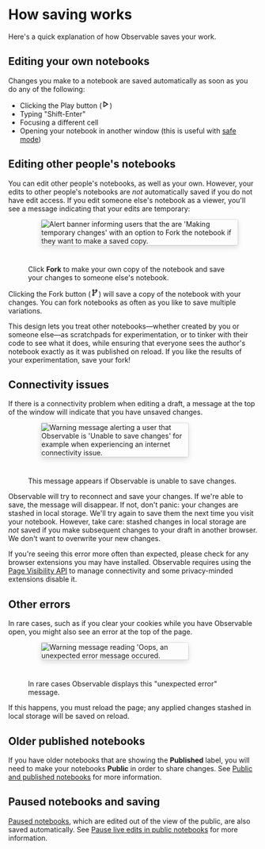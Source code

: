 # How saving works

Here's a quick explanation of how Observable saves your work.

## Editing your own notebooks

Changes you make to a notebook are saved automatically as soon as you do any of the following:
- Clicking the Play button (<svg style="display: inline !important;" width="16" height="16" class="db bump" stroke="currentColor" stroke-width="1.5" stroke-linejoin="round" fill="none"><path d="M4 3L12 8L4 13Z"></path></svg>)
- Typing "Shift-Enter"
- Focusing a different cell
- Opening your notebook in another window (this is useful with [safe mode](https://observablehq.com/@observablehq/safe-mode?collection=@observablehq/visualizing-debugging-notebooks))

## Editing other people's notebooks

You can edit other people's notebooks, as well as your own. However, your edits to other people's notebooks are *not* automatically saved if you do not have edit access. If you edit someone else's notebook as a viewer, you'll see a message indicating that your edits are temporary:

<figure>
  <img
    style="border-radius:2px;box-shadow:0 4px 12px rgba(0,0,0,0.15), 0 0 0 1px rgba(0, 0, 0, 0.1);margin-left:27px;margin-bottom:40px;max-width: ${width}"
    src="/saving-and-history/how-saving-works/makingTempEdits.png" alt="Alert banner informing users that the are 'Making temporary changes' with an option to Fork the notebook if they want to make a saved copy."
  />
  <figcaption>Click <b>Fork</b> to make your own copy of the notebook and save your changes to someone else's notebook.</figcaption>
</figure>

Clicking the Fork button (<svg style="display: inline !important;" viewBox="0 0 16 16" fill="none" stroke="currentColor" stroke-width="1.5" stroke-linecap="round" stroke-linejoin="round" width="16" height="16" class="w1 h1 mr1-ns"><g><circle cx="5" cy="12.5" r="1.5"></circle><circle cx="5" cy="3.5" r="1.5"></circle><circle cx="11" cy="3.5" r="1.5"></circle><path d="M5 10.5V5"></path><path d="M5 8h3.995C10.332 8 11 7 11 5"></path></g></svg>) will save a copy of the notebook with your changes. You can fork notebooks as often as you like to save multiple variations.

This design lets you treat other notebooks—whether created by you or someone else—as scratchpads for experimentation, or to tinker with their code to see what it does, while ensuring that everyone sees the author's notebook exactly as it was published on reload. If you like the results of your experimentation, save your fork!

## Connectivity issues

If there is a connectivity problem when editing a draft, a message at the top of the window will indicate that you have unsaved changes.

<figure>
  <img
    style="border-radius:2px;box-shadow:0 4px 12px rgba(0,0,0,0.15), 0 0 0 1px rgba(0, 0, 0, 0.1);margin-left:27px;margin-bottom:40px;max-width: 70%"
    src="/saving-and-history/how-saving-works/unableSaveChanges.png" alt="Warning message alerting a user that Observable is 'Unable to save changes' for example when experiencing an internet connectivity issue."
  />
  <figcaption>This message appears if Observable is unable to save changes.</figcaption>
</figure>

Observable will try to reconnect and save your changes. If we're able to save, the message will disappear. If not, don't panic: your changes are stashed in local storage. We'll try again to save them the next time you visit your notebook. However, take care: stashed changes in local storage are *not* saved if you make subsequent changes to your draft in another browser. We don't want to overwrite your new changes.

If you're seeing this error more often than expected, please check for any browser extensions you may have installed. Observable requires using the [Page Visibility API](https://developer.mozilla.org/en-US/docs/Web/API/Page_Visibility_API) to manage connectivity and some privacy-minded extensions disable it.

## Other errors

In rare cases, such as if you clear your cookies while you have Observable open, you might also see an error at the top of the page. 

<figure>
  <img
    style="border-radius:2px;box-shadow:0 4px 12px rgba(0,0,0,0.15), 0 0 0 1px rgba(0, 0, 0, 0.1);margin-left:27px;margin-bottom:40px;max-width: 70%"
    src="/saving-and-history/how-saving-works/unexpectedError.png" alt="Warning message reading 'Oops, an unexpected error message occured."
  />
  <figcaption>In rare cases Observable displays this "unexpected error" message.</figcaption>
</figure>

If this happens, you must reload the page; any applied changes stashed in local storage will be saved on reload.

## Older published notebooks

If you have older notebooks that are showing the **Published** label, you will need to make your notebooks **Public** in order to share changes. See [Public and published notebooks](https://observablehq.com/@observablehq/public-and-published-notebooks?collection=@observablehq/editing-publishing-collaborating) for more information.

## Paused notebooks and saving

[Paused notebooks](https://observablehq.com/@observablehq/pause-live-edits-in-public-notebooks?collection=@observablehq/editing-publishing-collaborating), which are edited out of the view of the public, are also saved automatically. See [Pause live edits in public notebooks](https://observablehq.com/@observablehq/pause-live-edits-in-public-notebooks?collection=@observablehq/editing-publishing-collaborating) for more information.
